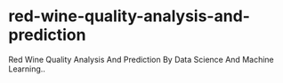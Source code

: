 # red-wine-quality-analysis-and-prediction
Red Wine Quality Analysis And Prediction By Data Science And Machine Learning..
